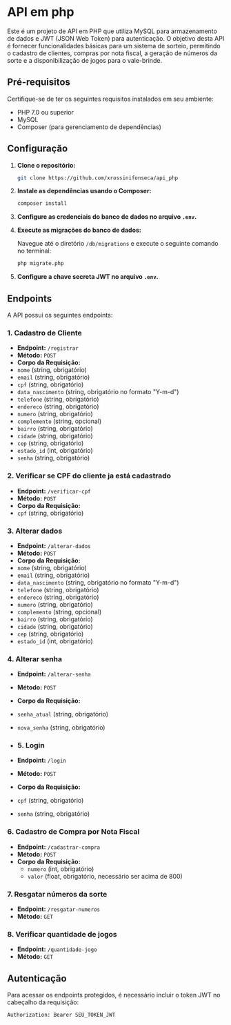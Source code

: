 
# API em php

Este é um projeto de API em PHP que utiliza MySQL para armazenamento de dados e JWT (JSON Web Token) para autenticação. O objetivo desta API é fornecer funcionalidades básicas para um sistema de sorteio, permitindo o cadastro de clientes, compras por nota fiscal, a geração de números da sorte e a disponibilização de jogos para o vale-brinde.

## Pré-requisitos

Certifique-se de ter os seguintes requisitos instalados em seu ambiente:

- PHP 7.0 ou superior
- MySQL
- Composer (para gerenciamento de dependências)

## Configuração

1. **Clone o repositório:**

    ```bash
    git clone https://github.com/xrossinifonseca/api_php
    ```

2. **Instale as dependências usando o Composer:**

    ```bash
    composer install
    ```
3. **Configure as credenciais do banco de dados no arquivo `.env`.**


2. **Execute as migrações do banco de dados:**

   Navegue até o diretório `/db/migrations` e execute o seguinte comando no terminal:

   ```bash
   php migrate.php

5. **Configure a chave secreta JWT no arquivo `.env`.**

## Endpoints

A API possui os seguintes endpoints:

### 1. Cadastro de Cliente

- **Endpoint:** `/registrar`
- **Método:** `POST`
- **Corpo da Requisição:**
- `nome` (string, obrigatório)
- `email` (string, obrigatório)
- `cpf` (string, obrigatório)
- `data_nascimento` (string, obrigatório no formato "Y-m-d")
- `telefone` (string, obrigatório)
- `endereco` (string, obrigatório)
- `numero` (string, obrigatório)
- `complemento` (string, opcional)
- `bairro` (string, obrigatório)
- `cidade` (string, obrigatório)
- `cep` (string, obrigatório)
- `estado_id` (int, obrigatório)
- `senha` (string, obrigatório)

### 2. Verificar se CPF do cliente ja está cadastrado
- **Endpoint:** `/verificar-cpf`
- **Método:** `POST`
- **Corpo da Requisição:**
- `cpf` (string, obrigatório)

### 3. Alterar dados
- **Endpoint:** `/alterar-dados`
- **Método:** `POST`
- **Corpo da Requisição:**
- `nome` (string, obrigatório)
- `email` (string, obrigatório)
- `data_nascimento` (string, obrigatório no formato "Y-m-d")
- `telefone` (string, obrigatório)
- `endereco` (string, obrigatório)
- `numero` (string, obrigatório)
- `complemento` (string, opcional)
- `bairro` (string, obrigatório)
- `cidade` (string, obrigatório)
- `cep` (string, obrigatório)
- `estado_id` (int, obrigatório)

### 4. Alterar senha

- **Endpoint:** `/alterar-senha`
- **Método:** `POST`
- **Corpo da Requisição:**
- `senha_atual` (string, obrigatório)
- `nova_senha` (string, obrigatório)

- ### 5. Login
- **Endpoint:** `/login`
- **Método:** `POST`
- **Corpo da Requisição:**
- `cpf` (string, obrigatório)
- `senha` (string, obrigatório)

### 6. Cadastro de Compra por Nota Fiscal

- **Endpoint:** `/cadastrar-compra`
- **Método:** `POST`
- **Corpo da Requisição:**
  - `numero` (int, obrigatório)
  - `valor` (float, obrigatório, necessário ser acima de 800)

### 7. Resgatar números da sorte

- **Endpoint:** `/resgatar-numeros`
- **Método:** `GET`

### 8. Verificar quantidade de jogos

- **Endpoint:** `/quantidade-jogo`
- **Método:** `GET`

## Autenticação

Para acessar os endpoints protegidos, é necessário incluir o token JWT no cabeçalho da requisição:

```bash
Authorization: Bearer SEU_TOKEN_JWT
